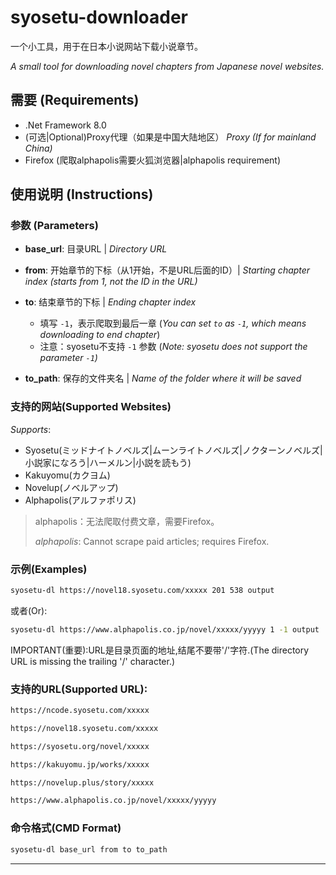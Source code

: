 # syosetu-downloader

一个小工具，用于在日本小说网站下载小说章节。

*A small tool for downloading novel chapters from Japanese novel websites.*

## 需要 (Requirements)
- .Net Framework 8.0
- (可选|Optional)Proxy代理（如果是中国大陆地区） *Proxy (If for mainland China)*
- Firefox (爬取alphapolis需要火狐浏览器|alphapolis requirement)

## 使用说明 (Instructions)

### 参数 (Parameters)
- **base_url**: 目录URL | *Directory URL*
- **from**: 开始章节的下标（从1开始，不是URL后面的ID）| *Starting chapter index (starts from 1, not the ID in the URL)*
- **to**: 结束章节的下标 | *Ending chapter index*
    - 填写 `-1`，表示爬取到最后一章 (*You can set `to` as `-1`, which means downloading to end chapter*)
    - 注意：syosetu不支持 `-1` 参数 (*Note: syosetu does not support the parameter `-1`)*
    
- **to_path**: 保存的文件夹名 | *Name of the folder where it will be saved*

### 支持的网站(Supported Websites)
*Supports*:
* Syosetu(ミッドナイトノベルズ|ムーンライトノベルズ|ノクターンノベルズ|小説家になろう|ハーメルン|小説を読もう)
* Kakuyomu(カクヨム)
* Novelup(ノベルアップ)
* Alphapolis(アルファポリス)

> alphapolis：无法爬取付费文章，需要Firefox。
> 
> _alphapolis_: Cannot scrape paid articles; requires Firefox.

### 示例(Examples)

```bash
syosetu-dl https://novel18.syosetu.com/xxxxx 201 538 output
```

或者(Or):

```bash
syosetu-dl https://www.alphapolis.co.jp/novel/xxxxx/yyyyy 1 -1 output 
```
IMPORTANT(重要):URL是目录页面的地址,结尾不要带'/'字符.(The directory URL is missing the trailing '/' character.)

### 支持的URL(Supported URL):
```bash
https://ncode.syosetu.com/xxxxx

https://novel18.syosetu.com/xxxxx

https://syosetu.org/novel/xxxxx 

https://kakuyomu.jp/works/xxxxx 

https://novelup.plus/story/xxxxx 

https://www.alphapolis.co.jp/novel/xxxxx/yyyyy  
```

### 命令格式(CMD Format)

```bash 
syosetu-dl base_url from to to_path 
```

---
